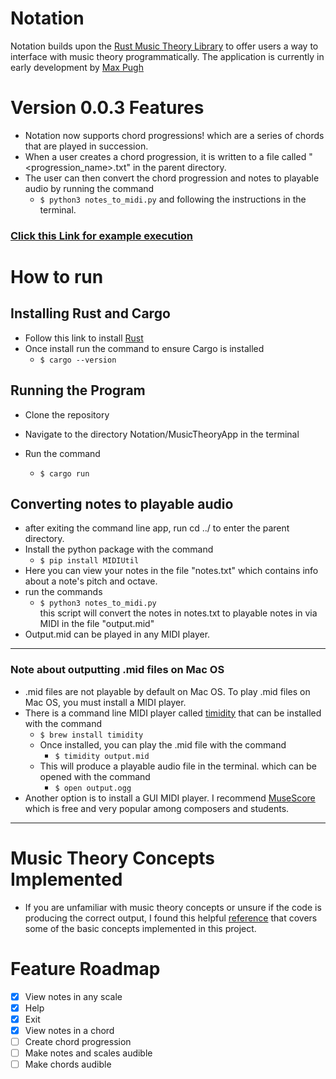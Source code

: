 # Notation
Notation builds upon the [Rust Music Theory Library](https://github.com/ozankasikci/rust-music-theory) to offer users a way to interface with music theory programmatically. The application is currently in early development by [Max Pugh](https://github.com/mpughcs)
# Version 0.0.3 Features
<!-- create indent -->
* Notation now supports chord progressions! which are a series of chords that are played in succession.
* When a user creates a chord progression, it is written to a file called "\<progression_name>.txt" in the parent directory.
* The user can then convert the chord progression and notes to playable audio by running the command
    * ```$ python3 notes_to_midi.py``` and following the instructions in the terminal.


### [Click this Link for example execution](https://www.youtube.com/watch?v=5GBCHi0R9Ak&feature=youtu.be)

# How to run

## Installing Rust and Cargo
* Follow this link to install [Rust](https://doc.rust-lang.org/book/ch01-01-installation.html)
* Once install run the command to ensure Cargo is installed
    * ```$ cargo --version```
## Running the Program
* Clone the repository
* Navigate to the directory Notation/MusicTheoryApp in the terminal
* Run the command

    * ```$ cargo run```
## Converting notes to playable audio
* after exiting the command line app, run cd ../ to enter the parent directory. 
* Install the python package with the command
    * ```$ pip install MIDIUtil```
* Here you can view your notes in the file "notes.txt" which contains info about a note's pitch and octave.
* run the commands
    * ``` $ python3 notes_to_midi.py ```      
    this script will convert the notes in notes.txt to playable notes in via MIDI in the file "output.mid"
* Output.mid can be played in any MIDI player.
---
### Note about outputting .mid files on Mac OS
* .mid files are not playable by default on Mac OS. To play .mid files on Mac OS, you must install a MIDI player. 
* There is a command line MIDI player called [timidity](https://www.mankier.com/1/timidity) that can be installed with the command
    * ```$ brew install timidity```
    * Once installed, you can play the .mid file with the command
        * ```$ timidity output.mid```
    * This will produce a playable audio file in the terminal. which can be opened with the command
        * ```$ open output.ogg```
* Another option is to install a GUI MIDI player. I recommend [MuseScore](https://musescore.org/en/download) which is free and very popular among composers and students.

---







# Music Theory Concepts Implemented 
- If you are unfamiliar with music theory concepts or unsure if the code is producing the correct output, I found this helpful [reference](https://www.thejazzpianosite.com/jazz-piano-lessons/the-basics/modes/) that covers some of the basic concepts implemented in this project. 
# Feature Roadmap
<!-- # make checklist  -->
- [x] View notes in any scale
- [x] Help
- [x] Exit 
- [x] View notes in a chord
- [ ] Create chord progression
- [ ] Make notes and scales audible
- [ ] Make chords audible
